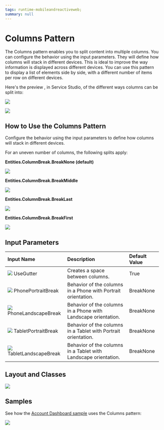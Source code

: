 ```yaml
---
tags: runtime-mobileandreactiveweb;
summary: null
---
```


# Columns Pattern

The Columns pattern enables you to split content into multiple columns. You can configure the behavior using the input parameters. They will define how columns will stack in different devices. This is ideal to improve the way information is displayed across different devices. You can use this pattern to display a list of elements side by side, with a different number of items per row on different devices.

Here's the preview , in Service Studio, of the different ways columns can be split into:

![](../../../../../.gitbook/assets/column_gutter.png)

![](../../../../../.gitbook/assets/column_columns.png)

## How to Use the Columns Pattern

Configure the behavior using the input parameters to define how columns will stack in different devices.

For an uneven number of columns, the following splits apply:

**Entities.ColumnBreak.BreakNone \(default\)**

![](../../../../../.gitbook/assets/column_break_none.png)

**Entities.ColumnBreak.BreakMiddle**

![](../../../../../.gitbook/assets/column_break_middle.png)

**Entities.ColumnBreak.BreakLast**

![](../../../../../.gitbook/assets/column_break_last.png)

**Entities.ColumnBreak.BreakFirst**

![](../../../../../.gitbook/assets/column_break_first.png)

## Input Parameters

| **Input Name** | **Description** | **Default Value** |
| :--- | :--- | :--- |
| ![](../../../../../.gitbook/assets/input%20%281%29.png) UseGutter | Creates a space between columns. | True |
| ![](../../../../../.gitbook/assets/input%20%287%29.png) PhonePortraitBreak | Behavior of the columns in a Phone with Portrait orientation. | BreakNone |
| ![](../../../../../.gitbook/assets/input%20%283%29.png) PhoneLandscapeBreak | Behavior of the columns in a Phone with Landscape orientation. | BreakNone |
| ![](../../../../../.gitbook/assets/input%20%2814%29.png) TabletPortraitBreak | Behavior of the columns in a Tablet with Portrait orientation. | BreakNone |
| ![](../../../../../.gitbook/assets/input%20%2815%29.png) TabletLandscapeBreak | Behavior of the columns in a Tablet with Landscape orientation. | BreakNone |

## Layout and Classes

![](../../../../../.gitbook/assets/column_layout.png)

## Samples

See how the [Account Dashboard sample](https://silkui.outsystems.com/Samples_Mobile.aspx#Mobile_Details-Samples_AccountDashboard) uses the Columns pattern:

![](../../../../../.gitbook/assets/sample_account_dashboard.png)

